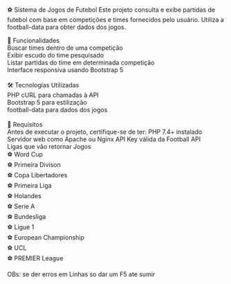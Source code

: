 ⚽ Sistema de Jogos de Futebol
Este projeto consulta e exibe partidas de futebol com base em competições e times fornecidos pelo usuário. Utiliza a football-data para obter dados dos jogos.<br>
 
🚀 Funcionalidades<br>
Buscar times dentro de uma competição<br>
Exibir escudo do time pesquisado<br>
Listar partidas do time em determinada competição<br>
Interface responsiva usando Bootstrap 5<br>
<br>
🛠 Tecnologias Utilizadas
<br>
PHP
cURL para chamadas à API<br>
Bootstrap 5 para estilização<br>
football-data para dados dos jogos<br>
<br>
📌 Requisitos
<br>
Antes de executar o projeto, certifique-se de ter:
PHP 7.4+ instalado
Servidor web como Apache ou Nginx
API Key válida da Football API
<br>
Ligas que vão retornar Jogos 
<br>
⚽ Word Cup
<br>
⚽ Primeira Divison
<br>
⚽ Copa Libertadores
<br>
⚽ Primeira Liga
<br>
⚽ Holandes
<br>
⚽ Serie A
<br>
⚽ Bundesliga
<br>
⚽ Ligue 1
<br>
⚽ European Championship
<br>
⚽ UCL
<br>
⚽ PREMIER League
<br>

OBs: se der erros em Linhas so dar um F5 ate sumir

